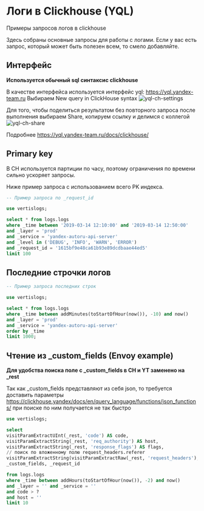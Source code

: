 # Логи в Clickhouse (YQL)

Примеры запросов логов в clickhouse

Здесь собраны основные запросы для работы с логами. Если у вас есть запрос, который может быть полезен всем, то смело добавляйте.

## Интерфейс
**Используется обычный sql синтаксис clickhouse**

В качестве интерфейса используется интерфейс yql: https://yql.yandex-team.ru
Выбираем New query in ClickHouse syntax
![yql-ch-settings](yql-ch-settings.jpg)

Для того, чтобы поделиться результатом без повторного запроса после выполнения выбираем Share, копируем ссылку и делимся с коллегой
![yql-ch-share](yql-ch-share.png)

Подробнее https://yql.yandex-team.ru/docs/clickhouse/

## Primary key

В CH используется партиции по часу, поэтому ограничения по времени сильно ускоряет запросы.

Ниже пример запроса с использованием всего PK индекса.
```sql
-- Пример запроса по _request_id

use vertislogs;

select * from logs.logs
where _time between '2019-03-14 12:10:00' and '2019-03-14 12:50:00'
and _layer = 'prod'
and _service = 'yandex-autoru-api-server'
and _level in ('DEBUG', 'INFO', 'WARN', 'ERROR')
and _request_id = '1615bf9e48ca61b93e89dcdbaae44ed5'
limit 100
```

## Последние строчки логов

```sql
-- Пример запроса последних строк

use vertislogs;

select * from logs.logs
where _time between addMinutes(toStartOfHour(now()), -10) and now()
and _layer = 'prod'
and _service = 'yandex-autoru-api-server'
order by _time
limit 1000;
```
## Чтение из _custom_fields (Envoy example)

**Для удобства поиска поле с _custom_fields в CH и YT заменено на _rest**

Так как _custom_fields представляют из себя json, то требуется доставить параметры https://clickhouse.yandex/docs/en/query_language/functions/json_functions/
при поиске по ним получается не так быстро

```sql
use vertislogs;

select
visitParamExtractUInt(_rest, 'code') AS code,
visitParamExtractString(_rest, 'req_authority') AS host,
visitParamExtractString(_rest, 'response_flags') AS flags,
// поиск по вложенному полю request_headers.referer
visitParamExtractString(visitParamExtractRaw(_rest, 'request_headers'), 'referer') AS referer,
_custom_fields, _request_id

from logs.logs
where _time between addHours(toStartOfHour(now()), -2) and now()
and _layer = '' and _service = ''
and code > ?
and host = ''
limit 10
```

